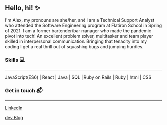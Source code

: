 ## Hello, hi! :sparkles:

I'm Alex, my pronouns are she/her, and I am a Technical Support Analyst who attended the Software Engineering program at Flatiron School in Spring of 2021. I am a former bartender/bar manager who made the pandemic pivot into tech! An excellent problem solver, multitasker and team player skilled in interpersonal communication. Bringing that tenacity into my coding I get a real thrill out of squashing bugs and jumping hurdles. 


### Skills :computer:
---

JavaScript(ES6) | React | Java | SQL | Ruby on Rails | Ruby | html | CSS

### Get in touch :mailbox_with_mail:
---

[LinkedIn](www.linkedin.com/in/alexandraricardel)

[dev Blog](https://dev.to/beendra)
